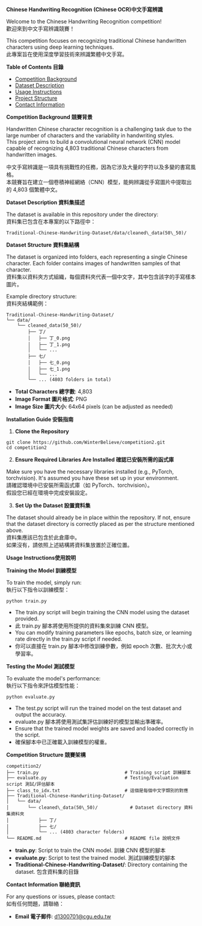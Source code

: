 **Chinese Handwriting Recognition (Chinese OCR)中文手寫辨識**

Welcome to the Chinese Handwriting Recognition competition!  
歡迎來到中文手寫辨識競賽！  

This competition focuses on recognizing traditional Chinese handwritten characters using deep learning techniques.  
此專案旨在使用深度學習技術來辨識繁體中文手寫。  

**Table of Contents 目錄**

- [Competition Background](#Competition-background)
- [Dataset Description](#dataset-description)
- [Usage Instructions](#usage-instructions)
- [Project Structure](#project-structure)
- [Contact Information](#contact-information)

**Competition Background 競賽背景**

Handwritten Chinese character recognition is a challenging task due to the large number of characters and the variability in handwriting styles.   
This project aims to build a convolutional neural network (CNN) model capable of recognizing 4,803 traditional Chinese characters from handwritten images.  

中文手寫辨識是一項具有挑戰性的任務，因為它涉及大量的字符以及多變的書寫風格。  
本競賽旨在建立一個卷積神經網絡（CNN）模型，能夠辨識從手寫圖片中提取出的 4,803 個繁體中文。  

**Dataset Description 資料集描述**

The dataset is available in this repository under the directory:  
資料集已包含在本專案的以下路徑中：  
```
Traditional-Chinese-Handwriting-Dataset/data/cleaned\_data(50\_50)/
```
**Dataset Structure 資料集結構**

The dataset is organized into folders, each representing a single Chinese character. Each folder contains images of handwritten samples of that character.  
資料集以資料夾方式組織，每個資料夾代表一個中文字，其中包含該字的手寫樣本圖片。  

Example directory structure:  
資料夾結構範例：
```
Traditional-Chinese-Handwriting-Dataset/ 
└── data/
    └── cleaned_data(50_50)/
        ├── 丁/
        │   ├── 丁_0.png
        │   ├── 丁_1.png
        │   └── ...
        ├── 七/
        │   ├── 七_0.png
        │   ├── 七_1.png
        │   └── ...
        └── ... (4803 folders in total)
```

- **Total Characters 總字數**: 4,803
- **Image Format 圖片格式**: PNG
- **Image Size 圖片大小**: 64x64 pixels (can be adjusted as needed)

**Installation Guide 安裝指南**


1. **Clone the Repository**  

```
git clone https://github.com/WinterBelieve/competition2.git
cd competition2
```

2. **Ensure Required Libraries Are Installed 確認已安裝所需的函式庫**

Make sure you have the necessary libraries installed (e.g., PyTorch, torchvision). It's assumed you have these set up in your environment.  
請確認環境中已安裝所需函式庫（如 PyTorch、torchvision）。  
假設您已經在環境中完成安裝設定。

3. **Set Up the Dataset 設置資料集**

The dataset should already be in place within the repository. If not, ensure that the dataset directory is correctly placed as per the structure mentioned above.  
資料集應該已包含於此倉庫中。  
如果沒有，請依照上述結構將資料集放置於正確位置。


**Usage Instructions使用說明**

**Training the Model 訓練模型**

To train the model, simply run:  
執行以下指令以訓練模型：  

` python train.py `

- The train.py script will begin training the CNN model using the dataset provided.
- 此 train.py 腳本將使用所提供的資料集來訓練 CNN 模型。
- You can modify training parameters like epochs, batch size, or learning rate directly in the train.py script if needed.
- 你可以直接在 train.py 腳本中修改訓練參數，例如 epoch 次數、批次大小或學習率。


**Testing the Model 測試模型**

To evaluate the model's performance:  
執行以下指令來評估模型性能：  

` python evaluate.py `

- The test.py script will run the trained model on the test dataset and output the accuracy.
- evaluate.py 腳本將使用測試集評估訓練好的模型並輸出準確率。
- Ensure that the trained model weights are saved and loaded correctly in the script.
- 確保腳本中已正確載入訓練模型的權重。


**Competition Structure 競賽架構**

```
competition2/
├── train.py                                # Training script 訓練腳本
├── evaluate.py                             # Testing/Evaluation script 測試/評估腳本
├── class_to_idx.txt                        # 這個是每個中文字類別的對應
├── Traditional-Chinese-Handwriting-Dataset/
│   └── data/
│       └── cleaned\_data(50\_50)/            # Dataset directory 資料集資料夾
│           ├── 丁/
│           ├── 七/
│           └── ... (4803 character folders)
└── README.md                               # README file 說明文件
```

- **train.py**: Script to train the CNN model. 訓練 CNN 模型的腳本
- **evaluate.py**: Script to test the trained model. 測試訓練模型的腳本
- **Traditional-Chinese-Handwriting-Dataset/**: Directory containing the dataset. 包含資料集的目錄

**Contact Information 聯絡資訊**

For any questions or issues, please contact:  
如有任何問題，請聯絡：

- **Email 電子郵件**: d1300701@cgu.edu.tw

